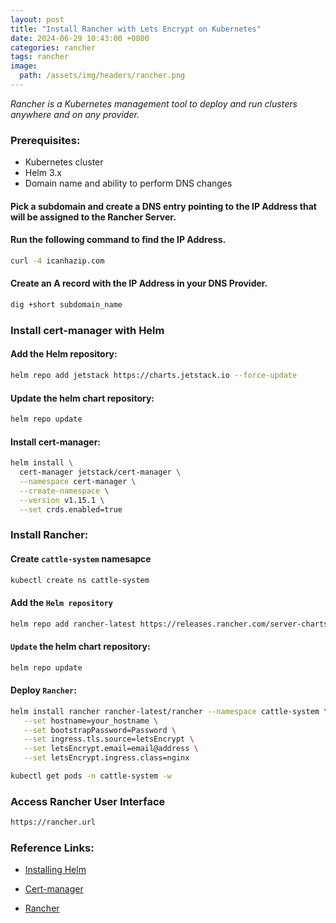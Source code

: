 ```yaml
---
layout: post
title: "Install Rancher with Lets Encrypt on Kubernetes"
date: 2024-06-29 10:43:00 +0800
categories: rancher
tags: rancher
image:
  path: /assets/img/headers/rancher.png
---
```


*Rancher is a Kubernetes management tool to deploy and run clusters anywhere and on any provider.*

### Prerequisites:

- Kubernetes cluster
- Helm 3.x
- Domain name and ability to perform DNS changes

#### Pick a subdomain and create a DNS entry pointing to the IP Address that will be assigned to the Rancher Server.

#### Run the following command to find the IP Address.
```sh
curl -4 icanhazip.com
```

#### Create an A record with the IP Address in your DNS Provider.
```sh
dig +short subdomain_name
```

### Install cert-manager with Helm

#### Add the Helm repository:

```sh
helm repo add jetstack https://charts.jetstack.io --force-update
```

#### Update the helm chart repository:
```sh
helm repo update
```

#### Install cert-manager:

```sh
helm install \
  cert-manager jetstack/cert-manager \
  --namespace cert-manager \
  --create-namespace \
  --version v1.15.1 \
  --set crds.enabled=true
```

### Install Rancher:

#### Create `cattle-system` namesapce
```sh
kubectl create ns cattle-system
```

#### Add the `Helm repository`

```sh
helm repo add rancher-latest https://releases.rancher.com/server-charts/latest
```

#### `Update` the helm chart repository:
```sh
helm repo update
```

#### Deploy `Rancher`:

```sh
helm install rancher rancher-latest/rancher --namespace cattle-system \
   --set hostname=your_hostname \
   --set bootstrapPassword=Password \
   --set ingress.tls.source=letsEncrypt \
   --set letsEncrypt.email=email@address \
   --set letsEncrypt.ingress.class=nginx
```

```sh
kubectl get pods -n cattle-system -w
```

### Access Rancher User Interface
```sh
https://rancher.url
```

### Reference Links:

- [Installing Helm](https://helm.sh/docs/intro/install/)

- [Cert-manager](https://cert-manager.io/docs/)

- [Rancher](https://ranchermanager.docs.rancher.com/)
